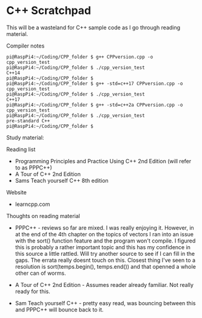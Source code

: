 # C++ Scratchpad

This will be a wasteland for C++ sample code as I go through reading material.

Compiler notes
```
pi@RaspPi4:~/Coding/CPP_folder $ g++ CPPversion.cpp -o cpp_version_test
pi@RaspPi4:~/Coding/CPP_folder $ ./cpp_version_test 
C++14
pi@RaspPi4:~/Coding/CPP_folder $ 
pi@RaspPi4:~/Coding/CPP_folder $ g++ -std=c++17 CPPversion.cpp -o cpp_version_test
pi@RaspPi4:~/Coding/CPP_folder $ ./cpp_version_test 
C++17
pi@RaspPi4:~/Coding/CPP_folder $ g++ -std=c++2a CPPversion.cpp -o cpp_version_test
pi@RaspPi4:~/Coding/CPP_folder $ ./cpp_version_test 
pre-standard C++
pi@RaspPi4:~/Coding/CPP_folder $ 
```
Study material:

Reading list
- Programming Principles and Practice Using C++ 2nd Edition (will refer to as PPPC++)
- A Tour of C++ 2nd Edition 
- Sams Teach yourself C++ 8th edition

Website
- learncpp.com

Thoughts on reading material
- PPPC++ - reviews so far are mixed. I was really enjoying it. However, in at the end of the 4th chapter on the topics of vectors I ran into an issue with the sort() function feature and the program won't compile. I figured this is probably a rather important topic and this has my confidence in this source a little rattled. Will try another source to see if I can fill in the gaps. The errata really doesnt touch on this. Closest thing I've seen to a resolution is sort(temps.begin(), temps.end()) and that openned a whole other can of worms.

- A Tour of C++ 2nd Edition - Assumes reader already familiar. Not really ready for this.
- Sam Teach yourself C++ - pretty easy read, was bouncing between this and PPPC++ will bounce back to it.
